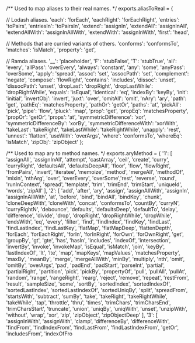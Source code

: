 /** Used to map aliases to their real names. */
exports.aliasToReal = {

  // Lodash aliases.
  'each': 'forEach',
  'eachRight': 'forEachRight',
  'entries': 'toPairs',
  'entriesIn': 'toPairsIn',
  'extend': 'assignIn',
  'extendAll': 'assignInAll',
  'extendAllWith': 'assignInAllWith',
  'extendWith': 'assignInWith',
  'first': 'head',

  // Methods that are curried variants of others.
  'conforms': 'conformsTo',
  'matches': 'isMatch',
  'property': 'get',

  // Ramda aliases.
  '__': 'placeholder',
  'F': 'stubFalse',
  'T': 'stubTrue',
  'all': 'every',
  'allPass': 'overEvery',
  'always': 'constant',
  'any': 'some',
  'anyPass': 'overSome',
  'apply': 'spread',
  'assoc': 'set',
  'assocPath': 'set',
  'complement': 'negate',
  'compose': 'flowRight',
  'contains': 'includes',
  'dissoc': 'unset',
  'dissocPath': 'unset',
  'dropLast': 'dropRight',
  'dropLastWhile': 'dropRightWhile',
  'equals': 'isEqual',
  'identical': 'eq',
  'indexBy': 'keyBy',
  'init': 'initial',
  'invertObj': 'invert',
  'juxt': 'over',
  'omitAll': 'omit',
  'nAry': 'ary',
  'path': 'get',
  'pathEq': 'matchesProperty',
  'pathOr': 'getOr',
  'paths': 'at',
  'pickAll': 'pick',
  'pipe': 'flow',
  'pluck': 'map',
  'prop': 'get',
  'propEq': 'matchesProperty',
  'propOr': 'getOr',
  'props': 'at',
  'symmetricDifference': 'xor',
  'symmetricDifferenceBy': 'xorBy',
  'symmetricDifferenceWith': 'xorWith',
  'takeLast': 'takeRight',
  'takeLastWhile': 'takeRightWhile',
  'unapply': 'rest',
  'unnest': 'flatten',
  'useWith': 'overArgs',
  'where': 'conformsTo',
  'whereEq': 'isMatch',
  'zipObj': 'zipObject'
};

/** Used to map ary to method names. */
exports.aryMethod = {
  '1': [
    'assignAll', 'assignInAll', 'attempt', 'castArray', 'ceil', 'create',
    'curry', 'curryRight', 'defaultsAll', 'defaultsDeepAll', 'floor', 'flow',
    'flowRight', 'fromPairs', 'invert', 'iteratee', 'memoize', 'method', 'mergeAll',
    'methodOf', 'mixin', 'nthArg', 'over', 'overEvery', 'overSome','rest', 'reverse',
    'round', 'runInContext', 'spread', 'template', 'trim', 'trimEnd', 'trimStart',
    'uniqueId', 'words', 'zipAll'
  ],
  '2': [
    'add', 'after', 'ary', 'assign', 'assignAllWith', 'assignIn', 'assignInAllWith',
    'at', 'before', 'bind', 'bindAll', 'bindKey', 'chunk', 'cloneDeepWith',
    'cloneWith', 'concat', 'conformsTo', 'countBy', 'curryN', 'curryRightN',
    'debounce', 'defaults', 'defaultsDeep', 'defaultTo', 'delay', 'difference',
    'divide', 'drop', 'dropRight', 'dropRightWhile', 'dropWhile', 'endsWith', 'eq',
    'every', 'filter', 'find', 'findIndex', 'findKey', 'findLast', 'findLastIndex',
    'findLastKey', 'flatMap', 'flatMapDeep', 'flattenDepth', 'forEach',
    'forEachRight', 'forIn', 'forInRight', 'forOwn', 'forOwnRight', 'get',
    'groupBy', 'gt', 'gte', 'has', 'hasIn', 'includes', 'indexOf', 'intersection',
    'invertBy', 'invoke', 'invokeMap', 'isEqual', 'isMatch', 'join', 'keyBy',
    'lastIndexOf', 'lt', 'lte', 'map', 'mapKeys', 'mapValues', 'matchesProperty',
    'maxBy', 'meanBy', 'merge', 'mergeAllWith', 'minBy', 'multiply', 'nth', 'omit',
    'omitBy', 'overArgs', 'pad', 'padEnd', 'padStart', 'parseInt', 'partial',
    'partialRight', 'partition', 'pick', 'pickBy', 'propertyOf', 'pull', 'pullAll',
    'pullAt', 'random', 'range', 'rangeRight', 'rearg', 'reject', 'remove',
    'repeat', 'restFrom', 'result', 'sampleSize', 'some', 'sortBy', 'sortedIndex',
    'sortedIndexOf', 'sortedLastIndex', 'sortedLastIndexOf', 'sortedUniqBy',
    'split', 'spreadFrom', 'startsWith', 'subtract', 'sumBy', 'take', 'takeRight',
    'takeRightWhile', 'takeWhile', 'tap', 'throttle', 'thru', 'times', 'trimChars',
    'trimCharsEnd', 'trimCharsStart', 'truncate', 'union', 'uniqBy', 'uniqWith',
    'unset', 'unzipWith', 'without', 'wrap', 'xor', 'zip', 'zipObject',
    'zipObjectDeep'
  ],
  '3': [
    'assignInWith', 'assignWith', 'clamp', 'differenceBy', 'differenceWith',
    'findFrom', 'findIndexFrom', 'findLastFrom', 'findLastIndexFrom', 'getOr',
    'includesFrom', 'indexOfFro